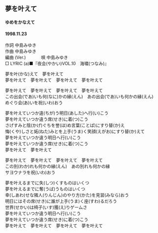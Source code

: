 ## 夢を叶えて
#### ゆめをかなえて
#### 1998.11.23


作詞     中島みゆき　　　　　   
作曲      中島みゆき  　　　   
編曲 (Ver.) 　　　
唄     中島みゆき    
□ LYRIC (a)■『夜会(やかい)VOL.10　海嘯(つなみ)』  
  
  
夢を叶(かな)えて　夢を叶えて  
夢を叶えて　夢を叶えて　夢を叶えて　夢を叶えて  
  
夢を叶えて　夢を叶えて　夢を叶えて　夢を叶えて  
この出会(であ)いも何(なに)かの縁(えん)　あの出会(であ)いも何かの縁(えん)  
めぐり会(あ)いを祝(いわ)おう  
  
夢を叶えていつか違(ちが)う明日(あした)へ行(い)こう  
夢を叶えていつか違う席(せき)に着(つ)こう  
さげすみと陰(かげ)ぐちを誉(ほ)め言葉(ことば)にすり替(か)え  
悔(くや)しさと妬(ねた)みとを上手(うま)く笑顔(えがお)にすり替(か)えて  
夢を叶えていつか違う明日へ行(い)こう  
夢を叶えていつか違う席(せき)に着(つ)こう  
夢を叶えて　夢を叶えて  
  
夢を叶えて　夢を叶えて　夢を叶えて　夢を叶えて  
この別(わか)れも何かの縁(えん)　あの別れも何かの縁  
サヨウナラを祝(いわ)おう  
  
夢を叶えるまでに失(しつ)くすものはいくつ  
夢を叶えるまでに奪(うば)うものはいくつ  
幸(しあわ)せな隣人(りんじん)のやり方(かた)を見習(みなら)おう  
明日にはその席(せき)に誰が上手(うま)く座(すわ)るだろう  
世界(せかい)は椅子(いす)獲(え)りゲームさ  
夢を叶えていつか違う明日へ行(い)こう  
夢を叶えていつか違う席(せき)に着(つ)こう  
夢を叶えて　夢を叶えて　夢を叶えて　夢を叶えて  